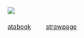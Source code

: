 ㅤㅤ![](https://file.garden/Z3q0Rqna_FBI9OSr/Red.png)

ㅤㅤ[atabook](https://trainerred.atabook.org/)
ㅤㅤ [strawpage](https://trainerred.straw.page/)
